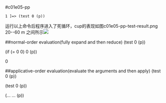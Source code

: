 #c01e05-pp

```
1 ]=> (test 0 (p))
```
运行以上命令后程序进入了死循环，cup的表现如图c01e05-pp-test-result.png 20--60 m 之间所示<img src="https://raw.github.com/xiaoyugitcode/sicpAns/master/c01/c01e05-pp-test-result.png" />

##normal-order evaluation(fully expand and then reduce)
(test 0 (p))

(if (= 0 0) 0 (p))

0

##applicative-order evaluation(evaluate the arguments and then apply)
(test 0 (p))

(test 0 (p))

(... ... (p))
